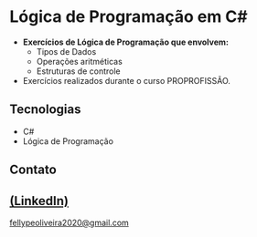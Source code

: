 # Lógica de Programação em C#
 - **Exercícios de Lógica de Programação que envolvem:** 
    - Tipos de Dados 
    - Operações aritméticas 
    - Estruturas de controle 
 - Exercícios realizados durante o curso PROPROFISSÃO.

## Tecnologias
- C#
- Lógica de Programação

## Contato
[(LinkedIn)](https://www.linkedin.com/in/fellype-oliveira-920699230/)
-----
fellypeoliveira2020@gmail.com